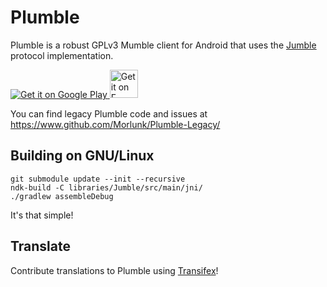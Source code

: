 Plumble
=======

Plumble is a robust GPLv3 Mumble client for Android that uses the [Jumble](https://github.com/Morlunk/Jumble) protocol implementation.

<a href="https://play.google.com/store/apps/details?id=com.morlunk.mumbleclient">
  <img alt="Get it on Google Play" src="https://developer.android.com/images/brand/en_generic_rgb_wo_45.png" />
</a>
<a href="https://f-droid.org/repository/browse/?fdid=com.morlunk.mumbleclient">
  <img alt="Get it on F-Droid" src="https://fsfe.org/campaigns/android/f-droid.png" width="45" />
</a>

You can find legacy Plumble code and issues at https://www.github.com/Morlunk/Plumble-Legacy/

Building on GNU/Linux
---------------------

    git submodule update --init --recursive
    ndk-build -C libraries/Jumble/src/main/jni/
    ./gradlew assembleDebug

It's that simple!


Translate
---------

Contribute translations to Plumble using [Transifex](https://www.transifex.com/projects/p/plumble/)!
